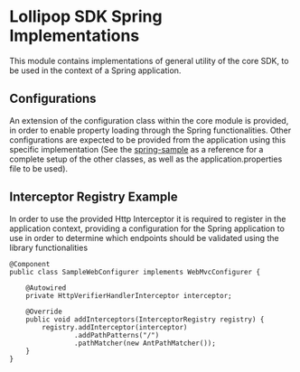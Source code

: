# Lollipop SDK Spring Implementations

This module contains implementations of general utility of the core SDK, to be used in the context of a Spring
application.

## Configurations

An extension of the configuration class within the core module is provided, in order to enable property loading
through the Spring functionalities. Other configurations are expected to be provided from the application using 
this specific implementation (See the [spring-sample](../samples/spring) as a reference for a complete setup
of the other classes, as well as the application.properties file to be used).

## Interceptor Registry Example

In order to use the provided Http Interceptor it is required to register in the application context, providing
a configuration for the Spring application to use in order to determine which endpoints should be validated using
the library functionalities

```
@Component
public class SampleWebConfigurer implements WebMvcConfigurer {

    @Autowired
    private HttpVerifierHandlerInterceptor interceptor;

    @Override
    public void addInterceptors(InterceptorRegistry registry) {
        registry.addInterceptor(interceptor)
                .addPathPatterns("/")
                .pathMatcher(new AntPathMatcher());
    }
}
```